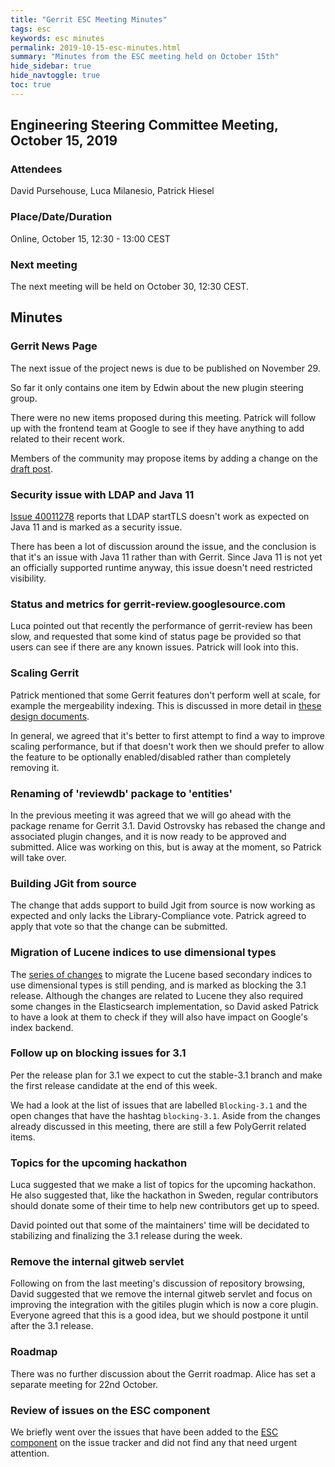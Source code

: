 ```yaml
---
title: "Gerrit ESC Meeting Minutes"
tags: esc
keywords: esc minutes
permalink: 2019-10-15-esc-minutes.html
summary: "Minutes from the ESC meeting held on October 15th"
hide_sidebar: true
hide_navtoggle: true
toc: true
---
```


## Engineering Steering Committee Meeting, October 15, 2019

### Attendees

David Pursehouse, Luca Milanesio, Patrick Hiesel

### Place/Date/Duration

Online, October 15, 12:30 - 13:00 CEST

### Next meeting

The next meeting will be held on October 30, 12:30 CEST.

## Minutes

### Gerrit News Page

The next issue of the project news is due to be published on November 29.

So far it only contains one item by Edwin about the new plugin steering
group.

There were no new items proposed during this meeting. Patrick will
follow up with the frontend team at Google to see if they have anything
to add related to their recent work.

Members of the community may propose items by adding a change on the
[draft post](https://gerrit-review.googlesource.com/c/homepage/+/239186).

### Security issue with LDAP and Java 11

[Issue 40011278](https://issues.gerritcodereview.com/issues/40011278)
reports that LDAP startTLS doesn't work as expected on Java 11 and is
marked as a security issue.

There has been a lot of discussion around the issue, and the conclusion
is that it's an issue with Java 11 rather than with Gerrit. Since Java 11
is not yet an officially supported runtime anyway, this issue doesn't
need restricted visibility.

### Status and metrics for gerrit-review.googlesource.com

Luca pointed out that recently the performance of gerrit-review has been
slow, and requested that some kind of status page be provided so that users
can see if there are any known issues.  Patrick will look into this.

### Scaling Gerrit

Patrick mentioned that some Gerrit features don't perform well at scale,
for example the mergeability indexing. This is discussed in more detail
in [these design documents](https://gerrit-review.googlesource.com/q/topic:indexing-mergeable).

In general, we agreed that it's better to first attempt to find a way to
improve scaling performance, but if that doesn't work then we should
prefer to allow the feature to be optionally enabled/disabled rather than
completely removing it.

### Renaming of 'reviewdb' package to 'entities'

In the previous meeting it was agreed that we will go ahead with the
package rename for Gerrit 3.1.  David Ostrovsky has rebased the change
and associated plugin changes, and it is now ready to be approved and
submitted. Alice was working on this, but is away at the moment, so
Patrick will take over.

### Building JGit from source

The change that adds support to build Jgit from source is now working
as expected and only lacks the Library-Compliance vote. Patrick agreed
to apply that vote so that the change can be submitted.

### Migration of Lucene indices to use dimensional types

The [series of changes](https://gerrit-review.googlesource.com/q/topic:lucene-dimensional-numeric-types)
to migrate the Lucene based secondary indices to use dimensional types
is still pending, and is marked as blocking the 3.1 release. Although
the changes are related to Lucene they also required some changes in the
Elasticsearch implementation, so David asked Patrick to have a look at
them to check if they will also have impact on Google's index backend.

### Follow up on blocking issues for 3.1

Per the release plan for 3.1 we expect to cut the stable-3.1 branch and
make the first release candidate at the end of this week.

We had a look at the list of issues that are labelled `Blocking-3.1` and
the open changes that have the hashtag `blocking-3.1`. Aside from the changes
already discussed in this meeting, there are still a few PolyGerrit related
items.

### Topics for the upcoming hackathon

Luca suggested that we make a list of topics for the upcoming hackathon. He
also suggested that, like the hackathon in Sweden, regular contributors
should donate some of their time to help new contributors get up to speed.

David pointed out that some of the maintainers' time will be decidated to
stabilizing and finalizing the 3.1 release during the week.

### Remove the internal gitweb servlet

Following on from the last meeting's discussion of repository browsing,
David suggested that we remove the internal gitweb servlet and focus on
improving the integration with the gitiles plugin which is now a core
plugin. Everyone agreed that this is a good idea, but we should postpone
it until after the 3.1 release.

### Roadmap

There was no further discussion about the Gerrit roadmap. Alice has set
a separate meeting for 22nd October.

### Review of issues on the ESC component

We briefly went over the issues that have been added to the
[ESC component](https://issues.gerritcodereview.com/issues?q=status:open%20componentid:1371029)
on the issue tracker and did not find any that need urgent attention.
